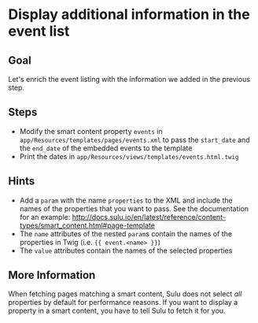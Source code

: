 Display additional information in the event list
================================================

Goal
----

Let's enrich the event listing with the information we added in the previous
step.

Steps
-----

* Modify the smart content property `events` in 
  `app/Resources/templates/pages/events.xml` to pass the `start_date` and the
  `end_date` of the embedded events to the template
* Print the dates in `app/Resources/views/templates/events.html.twig`

Hints
-----

* Add a `param` with the name `properties` to the XML and include the names of
  the properties that you want to pass. See the documentation for an example:
  http://docs.sulu.io/en/latest/reference/content-types/smart_content.html#page-template
* The `name` attributes of the nested `param`s contain the names of the
  properties in Twig (i.e. `{{ event.<name> }}`)
* The `value` attributes contain the names of the selected properties

More Information
----------------

When fetching pages matching a smart content, Sulu does not select *all*
properties by default for performance reasons. If you want to display a
property in a smart content, you have to tell Sulu to fetch it for you.
